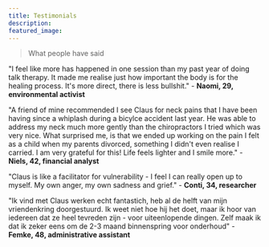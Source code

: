 ```yaml
---
title: Testimonials
description: 
featured_image: 
---
```


> What people have said

"I feel like more has happened in one session than my past year of doing talk therapy. It made me realise just how important the body is for the healing process. It's more direct, there is less bullshit." -  **Naomi, 29, environmental activist**

"A friend of mine recommended I see Claus for neck pains that I have been having since a whiplash during a bicylce accident last year. He was able to address my neck much more gently than the chiropractors I tried which was very nice. What surprised me, is that we ended up working on the pain I felt as a child when my parents divorced, something I didn't even realise I carried. I am very grateful for this! Life feels lighter and I smile more." - **Niels, 42, financial analyst**

"Claus is like a facilitator for vulnerability - I feel I can really open up to myself. My own anger, my own sadness and grief." - **Conti, 34, researcher**

"Ik vind met Claus werken echt fantastich, heb al de helft van mijn vriendenkring doorgestuurd. Ik weet niet hoe hij het doet, maar ik hoor van iedereen dat ze heel tevreden zijn - voor uiteenlopende dingen. Zelf maak ik dat ik zeker eens om de 2-3 maand binnenspring voor onderhoud" - **Femke, 48, administrative assistant**

